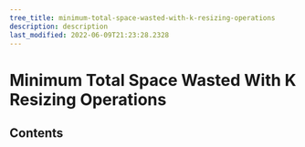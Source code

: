 ```yaml
---
tree_title: minimum-total-space-wasted-with-k-resizing-operations
description: description
last_modified: 2022-06-09T21:23:28.2328
---
```


# Minimum Total Space Wasted With K Resizing Operations

## Contents
